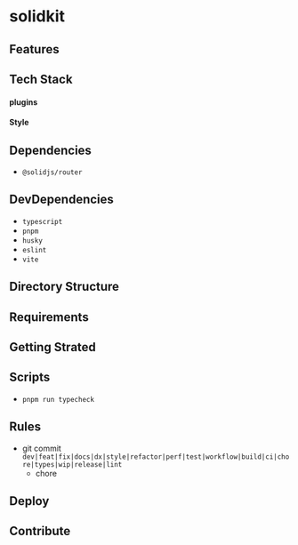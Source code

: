 # solidkit

## Features

## Tech Stack

#### plugins

#### Style

## Dependencies

* `@solidjs/router`

## DevDependencies
* `typescript`
* `pnpm`
* `husky`
* `eslint`
* `vite`

## Directory Structure


## Requirements


## Getting Strated 

## Scripts
* `pnpm run typecheck`
## Rules
* git commit `dev|feat|fix|docs|dx|style|refactor|perf|test|workflow|build|ci|chore|types|wip|release|lint`
  * chore 
## Deploy

## Contribute

